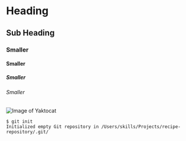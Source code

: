 # Heading
## Sub Heading
### Smaller
#### Smaller
##### Smaller
###### Smaller

![Image of Yaktocat](https://octodex.github.com/images/yaktocat.png)

```
$ git init
Initialized empty Git repository in /Users/skills/Projects/recipe-repository/.git/
```
